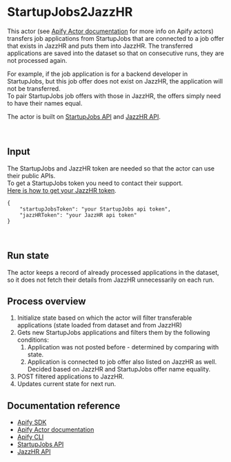 # StartupJobs2JazzHR
This actor (see [Apify Actor documentation](https://docs.apify.com/actor) for more info on Apify actors) transfers job applications from StartupJobs that are connected to a job offer that exists in JazzHR and puts them into JazzHR. The transferred applications are saved into the dataset so that on consecutive runs, they are not processed again. 

For example, if the job application is for a backend developer in StartupJobs, but this job offer does not exist on JazzHR, the application will not be transferred.    
To pair StartupJobs job offers with those in JazzHR, the offers simply need to have their names equal.   

The actor is built on [StartupJobs API](https://www.startupjobs.cz/dev/public-api) and [JazzHR API](http://www.resumatorapi.com/v1/).

​
## Input
The StartupJobs and JazzHR token are needed so that the actor can use their public APIs.    
​
To get a StartupJobs token you need to contact their support.    
​
[Here is how to get your JazzHR token](https://success.jazzhr.com/hc/en-us/articles/222540508-API-Overview#whereiskey).
```
{
    "startupJobsToken": "your StartupJobs api token",
    "jazzHRToken": "your JazzHR api token"
}
```
​
## Run state
The actor keeps a record of already processed applications in the dataset, so it does not fetch their details from JazzHR unnecessarily on each run.
​
## Process overview
1. Initialize state based on which the actor will filter transferable applications (state loaded from dataset and from JazzHR)
2. Gets new StartupJobs applications and filters them by the following conditions:
    1. Application was not posted before - determined by comparing with state.
    2. Application is connected to job offer also listed on JazzHR as well. Decided based on JazzHR and StartupJobs offer name equality.
3. POST filtered applications to JazzHR.
4. Updates current state for next run.
​
## Documentation reference
- [Apify SDK](https://sdk.apify.com/)
- [Apify Actor documentation](https://docs.apify.com/actor)
- [Apify CLI](https://docs.apify.com/cli)
- [StartupJobs API](https://www.startupjobs.cz/dev/public-api)
- [JazzHR API](http://www.resumatorapi.com/v1/)